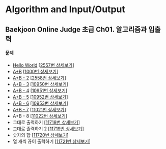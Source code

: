 Algorithm and Input/Output
==========================

Baekjoon Online Judge 초급 Ch01. 알고리즘과 입출력
---------------------------------------------

#### 문제

* [Hello World](./Hello_World) [[2557번 상세보기](https://www.acmicpc.net/problem/2557)]
* [A+B](./A+B) [[1000번 상세보기](https://www.acmicpc.net/problem/1000)]
* [A+B - 2](./A+B_2) [[2558번 상세보기](https://www.acmicpc.net/problem/2558)]
* [A+B - 3](./A+B_3) [[10950번 상세보기](https://www.acmicpc.net/problem/10950)]
* [A+B - 4](./A+B_4) [[10951번 상세보기](https://www.acmicpc.net/problem/10951)]
* [A+B - 5](./A+B_5) [[10952번 상세보기](https://www.acmicpc.net/problem/10952)]
* [A+B - 6](./A+B_6) [[10953번 상세보기](https://www.acmicpc.net/problem/10953)]
* [A+B - 7](./A+B_7) [[11021번 상세보기](https://www.acmicpc.net/problem/11021)]
* A+B - 8 [[11022번 상세보기](https://www.acmicpc.net/problem/11022)]
* 그대로 출력하기 [[11718번 상세보기](https://www.acmicpc.net/problem/11718)]
* 그대로 출력하기 2 [[11719번 상세보기](https://www.acmicpc.net/problem/11719)]
* 숫자의 합 [[11720번 상세보기](https://www.acmicpc.net/problem/11720)]
* 열 개씩 끊어 출력하기 [[11721번 상세보기](https://www.acmicpc.net/problem/11721)]